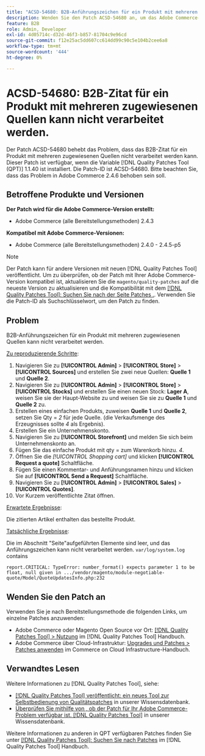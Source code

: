 ```yaml
---
title: "ACSD-54680: B2B-Anführungszeichen für ein Produkt mit mehreren zugewiesenen Quellen kann nicht verarbeitet werden"
description: Wenden Sie den Patch ACSD-54680 an, um das Adobe Commerce-Problem zu beheben, bei dem das B2B-Angebot für ein Produkt mit mehreren zugewiesenen Quellen nicht verarbeitet werden kann.
feature: B2B
role: Admin, Developer
exl-id: 4d05714c-d32d-46f3-b857-81704c9e96cd
source-git-commit: f12e25ac5dd607cc614dd99c90c5e104b2cee6a8
workflow-type: tm+mt
source-wordcount: '444'
ht-degree: 0%

---
```


# ACSD-54680: B2B-Zitat für ein Produkt mit mehreren zugewiesenen Quellen kann nicht verarbeitet werden.

Der Patch ACSD-54680 behebt das Problem, dass das B2B-Zitat für ein Produkt mit mehreren zugewiesenen Quellen nicht verarbeitet werden kann. Dieser Patch ist verfügbar, wenn die Variable [!DNL Quality Patches Tool (QPT)] 1.1.40 ist installiert. Die Patch-ID ist ACSD-54680. Bitte beachten Sie, dass das Problem in Adobe Commerce 2.4.6 behoben sein soll.

## Betroffene Produkte und Versionen

**Der Patch wird für die Adobe Commerce-Version erstellt:**

* Adobe Commerce (alle Bereitstellungsmethoden) 2.4.3

**Kompatibel mit Adobe Commerce-Versionen:**

* Adobe Commerce (alle Bereitstellungsmethoden) 2.4.0 - 2.4.5-p5

>[!NOTE]
>
>Der Patch kann für andere Versionen mit neuen [!DNL Quality Patches Tool] veröffentlicht. Um zu überprüfen, ob der Patch mit Ihrer Adobe Commerce-Version kompatibel ist, aktualisieren Sie die `magento/quality-patches` auf die neueste Version zu aktualisieren und die Kompatibilität mit dem [[!DNL Quality Patches Tool]: Suchen Sie nach der Seite Patches .](https://experienceleague.adobe.com/tools/commerce-quality-patches/index.html). Verwenden Sie die Patch-ID als Suchschlüsselwort, um den Patch zu finden.

## Problem

B2B-Anführungszeichen für ein Produkt mit mehreren zugewiesenen Quellen kann nicht verarbeitet werden.

<u>Zu reproduzierende Schritte</u>:

1. Navigieren Sie zu **[!UICONTROL Admin]** > **[!UICONTROL Store]** > **[!UICONTROL Sources]** und erstellen Sie zwei neue Quellen: **Quelle 1** und **Quelle 2**.
1. Navigieren Sie zu **[!UICONTROL Admin]** > **[!UICONTROL Store]** > **[!UICONTROL Stocks]** und erstellen Sie einen neuen Stock: **Lager A**, weisen Sie sie der Haupt-Website zu und weisen Sie sie zu **Quelle 1** und **Quelle 2** zu.
1. Erstellen eines einfachen Produkts, zuweisen **Quelle 1** und **Quelle 2**, setzen Sie Qty = *2* für jede Quelle. (die Verkaufsmenge des Erzeugnisses sollte *4* als Ergebnis).
1. Erstellen Sie ein Unternehmenskonto.
1. Navigieren Sie zu **[!UICONTROL Storefront]** und melden Sie sich beim Unternehmenskonto an.
1. Fügen Sie das einfache Produkt mit qty = zum Warenkorb hinzu. *4*.
1. Öffnen Sie die *[!UICONTROL Shopping cart]* und klicken **[!UICONTROL Request a quote]** Schaltfläche.
1. Fügen Sie einen Kommentar- und Anführungsnamen hinzu und klicken Sie auf **[!UICONTROL Send a Request]** Schaltfläche.
1. Navigieren Sie zu **[!UICONTROL Admin]** > **[!UICONTROL Sales]** > **[!UICONTROL Quotes]**.
1. Vor Kurzem veröffentlichte Zitat öffnen.

<u>Erwartete Ergebnisse</u>:

Die zitierten Artikel enthalten das bestellte Produkt.

<u>Tatsächliche Ergebnisse</u>:

Die im Abschnitt &quot;Seite&quot;aufgeführten Elemente sind leer, und das Anführungszeichen kann nicht verarbeitet werden.
`var/log/system.log` contains

```
report.CRITICAL: TypeError: number_format() expects parameter 1 to be float, null given in .../vendor/magento/module-negotiable-quote/Model/QuoteUpdatesInfo.php:232
```

## Wenden Sie den Patch an

Verwenden Sie je nach Bereitstellungsmethode die folgenden Links, um einzelne Patches anzuwenden:

* Adobe Commerce oder Magento Open Source vor Ort: [[!DNL Quality Patches Tool] > Nutzung](https://experienceleague.adobe.com/docs/commerce-operations/tools/quality-patches-tool/usage.html) im [!DNL Quality Patches Tool] Handbuch.
* Adobe Commerce über Cloud-Infrastruktur: [Upgrades und Patches > Patches anwenden](https://experienceleague.adobe.com/docs/commerce-cloud-service/user-guide/develop/upgrade/apply-patches.html) im Commerce on Cloud Infrastructure-Handbuch.

## Verwandtes Lesen

Weitere Informationen zu [!DNL Quality Patches Tool], siehe:

* [[!DNL Quality Patches Tool] veröffentlicht: ein neues Tool zur Selbstbedienung von Qualitätspatches](/help/announcements/adobe-commerce-announcements/magento-quality-patches-released-new-tool-to-self-serve-quality-patches.md) in unserer Wissensdatenbank.
* [Überprüfen Sie mithilfe von , ob der Patch für Ihr Adobe Commerce-Problem verfügbar ist. [!DNL Quality Patches Tool]](/help/support-tools/patches-available-in-qpt-tool/check-patch-for-magento-issue-with-magento-quality-patches.md) in unserer Wissensdatenbank.

Weitere Informationen zu anderen in QPT verfügbaren Patches finden Sie unter [[!DNL Quality Patches Tool]: Suchen Sie nach Patches](https://experienceleague.adobe.com/tools/commerce-quality-patches/index.html) im [!DNL Quality Patches Tool] Handbuch.
